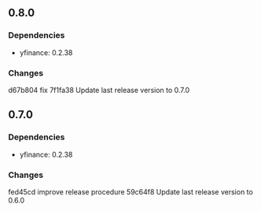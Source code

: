 ## 0.8.0

### Dependencies

- yfinance: 0.2.38

### Changes

d67b804 fix
7f1fa38 Update last release version to 0.7.0


## 0.7.0

### Dependencies

- yfinance: 0.2.38

### Changes

fed45cd improve release procedure
59c64f8 Update last release version to 0.6.0


